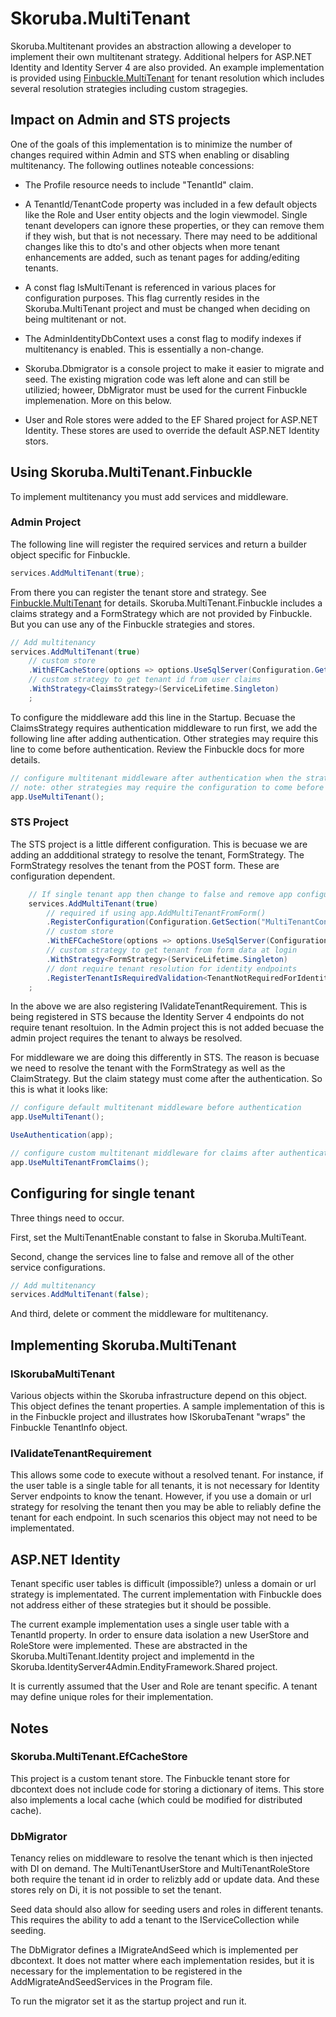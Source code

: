 ﻿# Skoruba.MultiTenant

Skoruba.Multitenant provides an abstraction allowing a developer to implement 
their own multitenant strategy.  Additional helpers for  ASP.NET Identity and 
Identity Server 4 are also provided.  An example implementation is provided 
using [Finbuckle.MultiTenant](https://www.finbuckle.com/MultiTenant)
for tenant resolution which includes several resolution strategies including
custom stragegies.  

## Impact on Admin and STS projects
One of the goals of this implementation is to minimize the number of changes
required within Admin and STS when enabling or disabling multitenancy.  The 
following outlines noteable concessions:

- The Profile resource needs to include "TenantId" claim.
- A TenantId/TenantCode property was included in a few default objects like
the Role and User entity objects and the login viewmodel.  Single tenant 
developers can ignore these properties, or they can remove them if they wish, 
but that is not necessary.  There may need to be additional changes 
like this to dto's and other objects when
more tenant enhancements are added, such as tenant pages for adding/editing
tenants.
- A const flag IsMultiTenant is referenced in various places for configuration
purposes.  This flag currently resides in the Skoruba.MultiTenant project and must
be changed when deciding on being multitenant or not.
- The AdminIdentityDbContext uses a const flag to modify indexes if
multitenancy is enabled.  This is essentially a non-change.
- Skoruba.Dbmigrator is a console project to make it easier to migrate and
seed.  The existing migration code was left alone and can still be utilizied;
howeer, DbMigrator must be used for the current Finbuckle implemenation.  More
on this below.

- User and Role stores were added to the EF Shared project for ASP.NET Identity.
These stores are used to override the default ASP.NET Identity stors.

## Using Skoruba.MultiTenant.Finbuckle
To implement multitenancy you must add services and middleware.  

### Admin Project
The following line will register the required services and return a builder object
specific for Finbuckle.  

```c#
services.AddMultiTenant(true);
```

From there you can register the tenant store and strategy.  See 
[Finbuckle.MultiTenant](https://www.finbuckle.com/MultiTenant) for details.
Skoruba.MultiTenant.Finbuckle includes a claims strategy and a FormStrategy which are not provided
by Finbuckle.  But you can use any of the Finbuckle strategies and stores.

```C#
// Add multitenancy
services.AddMultiTenant(true)
    // custom store
    .WithEFCacheStore(options => options.UseSqlServer(Configuration.GetConnectionString("TenantsDbConnection")))
    // custom strategy to get tenant id from user claims
    .WithStrategy<ClaimsStrategy>(ServiceLifetime.Singleton)
    ;
```

To configure the middleware add this line in the Startup.  Becuase the ClaimsStrategy 
requires authentication middleware to run first, we add the following line after 
adding authentication. Other strategies may require this line to come before
authentication.  Review the Finbuckle docs for more details.

```c#
// configure multitenant middleware after authentication when the strategy is to use claims
// note: other strategies may require the configuration to come before authentication.
app.UseMultiTenant();
```

### STS Project
The STS project is a little different configuration.  This is becuase we are adding
an addditional strategy to resolve the tenant, FormStrategy.  The FormStrategy
resolves the tenant from the POST form.  These are configuration dependent.

```c#
    // If single tenant app then change to false and remove app configuration
    services.AddMultiTenant(true)
        // required if using app.AddMultiTenantFromForm()
        .RegisterConfiguration(Configuration.GetSection("MultiTenantConfiguration"))
        // custom store
        .WithEFCacheStore(options => options.UseSqlServer(Configuration.GetConnectionString("TenantsDbConnection")))
        // custom strategy to get tenant from form data at login
        .WithStrategy<FormStrategy>(ServiceLifetime.Singleton)
        // dont require tenant resolution for identity endpoints
        .RegisterTenantIsRequiredValidation<TenantNotRequiredForIdentityServerEndpoints>()
    ;
```
In the above we are also registering IValidateTenantRequirement.  This is being registered in
STS because the Identity Server 4 endpoints do not require tenant resoltuion.  In the Admin project
this is not added becuase the admin project requires the tenant to always be resolved.

For middleware we are doing this differently in STS.  The reason is becuase we need to
resolve the tenant with the FormStrategy as well as the ClaimStrategy.  But the claim stategy
must come after the authentication.  So this is what it looks like:

```c#
// configure default multitenant middleware before authentication
app.UseMultiTenant();

UseAuthentication(app);

// configure custom multitenant middleware for claims after authentication
app.UseMultiTenantFromClaims();
``` 

## Configuring for single tenant
Three things need to occur.

First, set the MultiTenantEnable constant to false in Skoruba.MultiTeant.

Second, change the services line to false and remove all of the other service configurations.

```C#
// Add multitenancy
services.AddMultiTenant(false);
```

And third, delete or comment the middleware for multitenancy.


## Implementing Skoruba.MultiTenant

### ISkorubaMultiTenant
Various objects within the Skoruba infrastructure depend on this object.  This
object defines the tenant properties.  A sample implementation of this is in
the Finbuckle project and illustrates how ISkorubaTenant "wraps" the Finbuckle
TenantInfo object. 

### IValidateTenantRequirement
This allows some code to execute without a resolved tenant.  For instance,
if the user table is a single table for all tenants, it is not necessary
for Identity Server endpoints to know the tenant. However, if you use
a domain or url strategy for resolving the tenant then you may be able
to reliably define the tenant for each endpoint.  In such scenarios this
object may not need to be implementated.

## ASP.NET Identity
Tenant specific user tables is difficult (impossible?) unless a domain or url strategy
is implementated.  The current implementation with Finbuckle does not address
either of these strategies but it should be possible.

The current example implementation uses a single user table with a TenantId
property.  In order to ensure data isolation a new UserStore and RoleStore
were implemented.  These are abstracted in the Skoruba.MultiTenant.Identity 
project and implementd in the Skoruba.IdentityServer4Admin.EndityFramework.Shared
project.

It is currently assumed that the User and Role are tenant specific.  A tenant
may define unique roles for their implementation.

## Notes

### Skoruba.MultiTenant.EfCacheStore
This project is a custom tenant store.  The Finbuckle tenant store for dbcontext
does not include code for storing a dictionary of items.  This store also
implements a local cache (which could be modified for distributed cache).

### DbMigrator
Tenancy relies on middleware to resolve the tenant which is then injected with DI
on demand.  The MultiTenantUserStore and MultiTenantRoleStore both require the
tenant id in order to relizbly add or update data.  And these stores rely on Di, it
is not possible to set the tenant.

Seed data should also allow for seeding users and roles in different tenants.
This requires the ability to add a tenant to the IServiceCollection while seeding.

The DbMigrator defines a IMigrateAndSeed which is implemented per dbcontext.  It
does not matter where each implementation resides, but it is necessary for the 
implementation to be registered in the AddMigrateAndSeedServices in the Program
file.  

To run the migrator set it as the startup project and run it.